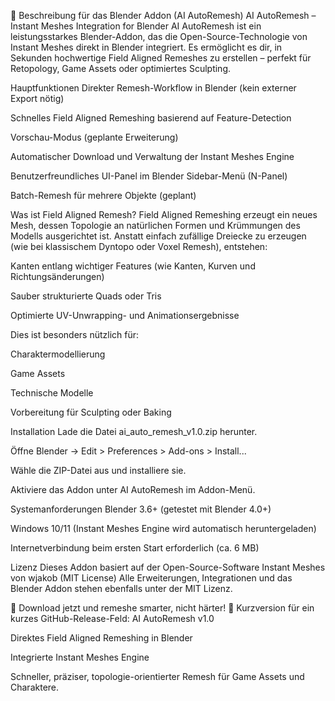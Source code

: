📄 Beschreibung für das Blender Addon (AI AutoRemesh)
AI AutoRemesh – Instant Meshes Integration for Blender
AI AutoRemesh ist ein leistungsstarkes Blender-Addon, das die Open-Source-Technologie von Instant Meshes direkt in Blender integriert.
Es ermöglicht es dir, in Sekunden hochwertige Field Aligned Remeshes zu erstellen – perfekt für Retopology, Game Assets oder optimiertes Sculpting.

Hauptfunktionen
Direkter Remesh-Workflow in Blender (kein externer Export nötig)

Schnelles Field Aligned Remeshing basierend auf Feature-Detection

Vorschau-Modus (geplante Erweiterung)

Automatischer Download und Verwaltung der Instant Meshes Engine

Benutzerfreundliches UI-Panel im Blender Sidebar-Menü (N-Panel)
 
Batch-Remesh für mehrere Objekte (geplant)

Was ist Field Aligned Remesh?
Field Aligned Remeshing erzeugt ein neues Mesh, dessen Topologie an natürlichen Formen und Krümmungen des Modells ausgerichtet ist.
Anstatt einfach zufällige Dreiecke zu erzeugen (wie bei klassischem Dyntopo oder Voxel Remesh), entstehen:

Kanten entlang wichtiger Features (wie Kanten, Kurven und Richtungsänderungen)

Sauber strukturierte Quads oder Tris

Optimierte UV-Unwrapping- und Animationsergebnisse

Dies ist besonders nützlich für:

Charaktermodellierung

Game Assets

Technische Modelle

Vorbereitung für Sculpting oder Baking

Installation
Lade die Datei ai_auto_remesh_v1.0.zip herunter.

Öffne Blender → Edit > Preferences > Add-ons > Install...

Wähle die ZIP-Datei aus und installiere sie.

Aktiviere das Addon unter AI AutoRemesh im Addon-Menü.

Systemanforderungen
Blender 3.6+ (getestet mit Blender 4.0+)

Windows 10/11 (Instant Meshes Engine wird automatisch heruntergeladen)

Internetverbindung beim ersten Start erforderlich (ca. 6 MB)

Lizenz
Dieses Addon basiert auf der Open-Source-Software Instant Meshes von wjakob (MIT License)
Alle Erweiterungen, Integrationen und das Blender Addon stehen ebenfalls unter der MIT Lizenz.

🚀 Download jetzt und remeshe smarter, nicht härter!
📌 Kurzversion für ein kurzes GitHub-Release-Feld:
AI AutoRemesh v1.0

Direktes Field Aligned Remeshing in Blender

Integrierte Instant Meshes Engine

Schneller, präziser, topologie-orientierter Remesh für Game Assets und Charaktere.